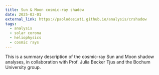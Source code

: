 ```yaml
---
title: Sun & Moon cosmic-ray shadow
date: 2025-02-01
external_link: https://paolodesiati.github.io/analysis/crshadow
tags:
  - analysis
  - solar corona
  - heliophysics
  - cosmic rays
---
```


This is a summary description of the cosmic-ray Sun and Moon shadow analyses, in collaboration with Prof. Julia Becker Tjus and the Bochum University group.

<!--more-->
